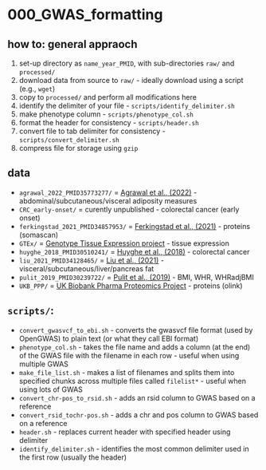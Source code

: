 # 000_GWAS_formatting

## how to: general appraoch
1. set-up directory as `name_year_PMID`, with sub-directories `raw/` and `processed/`
2. download data from source to `raw/` - ideally download using a script (e.g., `wget`)
4. copy to `processed/` and perform all modifications here
5. identify the delimiter of your file - `scripts/identify_delimiter.sh`
6. make phenotype column - `scripts/phenotype_col.sh`
7. format the header for consistency - `scripts/header.sh`
8. convert file to tab delimiter for consistency - `scripts/convert_delimiter.sh`
9. compress file for storage using `gzip`


## data
* `agrawal_2022_PMID35773277/` = [Agrawal et al., (2022)](https://www.nature.com/articles/s41467-022-30931-2) - abdominal/subcutaneous/visceral adiposity measures
* `CRC_early-onset/` = curently unpublished - colorectal cancer (early onset)
* `ferkingstad_2021_PMID34857953/` = [Ferkingstad et al., (2021)](https://pubmed.ncbi.nlm.nih.gov/34857953/) - proteins (somascan)
* `GTEx/` = [Genotype Tissue Expression project](https://gtexportal.org/home/) - tissue expression
* `huyghe_2018_PMID30510241/` = [Huyghe et al., (2018)](https://pubmed.ncbi.nlm.nih.gov/30510241/) - colorectal cancer
* `liu_2021_PMID34128465/` = [Liu et al., (2021)](https://pubmed.ncbi.nlm.nih.gov/34128465/) - visceral/subcutaneous/liver/pancreas fat 
* `pulit_2019_PMID30239722/` = [Pulit et al., (2019)](https://pubmed.ncbi.nlm.nih.gov/30239722/) - BMI, WHR, WHRadjBMI
* `UKB_PPP/` = [UK Biobank Pharma Proteomics Project](https://www.biorxiv.org/content/10.1101/2022.06.17.496443v1) - proteins (olink)


## `scripts/`:
* `convert_gwasvcf_to_ebi.sh` - converts the gwasvcf file format (used by OpenGWAS) to plain text (or what they call EBI format)
* `phenotype_col.sh` - takes the file name and adds a column (at the end) of the GWAS file with the filename in each row - useful when using multiple GWAS
* `make_file_list.sh` - makes a list of filenames and splits them into specified chunks across multiple files called `filelist*` - useful when using lots of GWAS
* `convert_chr-pos_to_rsid.sh` - adds an rsid column to GWAS based on a reference
* `convert_rsid_tochr-pos.sh` - adds a chr and pos column to GWAS based on a reference
* `header.sh` - replaces current header with specified header using delimiter
* `identify_delimiter.sh` - identifies the most common delimiter used in the first row (usually the header)
